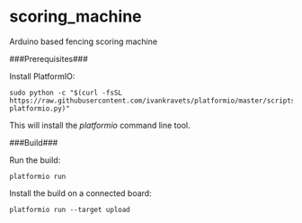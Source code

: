 scoring_machine
===============

Arduino based fencing scoring machine

###Prerequisites###

Install PlatformIO:

    sudo python -c "$(curl -fsSL https://raw.githubusercontent.com/ivankravets/platformio/master/scripts/get-platformio.py)"

This will install the *platformio* command line tool.

###Build###

Run the build:

    platformio run
    
Install the build on a connected board:

    platformio run --target upload
